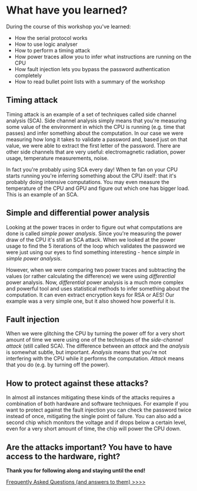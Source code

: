 # What have you learned?
During the course of this workshop you've learned:

* How the serial protocol works
* How to use logic analyser
* How to perform a timing attack
* How power traces allow you to infer what instructions are running on the CPU
* How fault injection lets you bypass the password authentication completely
* How to read bullet point lists with a summary of the workshop

## Timing attack
Timing attack is an example of a set of techniques called side channel analysis (SCA). Side channel analysis simply means that you're measuring some value of the environment in which the CPU is running (e.g. time that passes) and infer something about the computation. In our case we were measuring how long it takes to validate a password and, based just on that value, we were able to extract the first letter of the password. There are other side channels that are very useful: electromagnetic radiation, power usage, temperature measurements, noise.

In fact you're probably using SCA every day! When te fan on your CPU starts running you're inferring something about the CPU itself: that it's probably doing intensive computations. You may even measure the temperature of the CPU and GPU and figure out which one has bigger load. This is an example of an SCA.

## Simple and differential power analysis
Looking at the power traces in order to figure out what computations are done is called *simple power analysis*. Since you're measuring the power draw of the CPU it's still an SCA attack. When we looked at the power usage to find the 5 iterations of the loop which validates the password we were just using our eyes to find something interesting - hence *simple* in *simple power analysis*.

However, when we were comparing two power traces and subtracting the values (or rather calculating the difference) we were using *differential* power analysis. Now, *differential* power analysis is a much more complex and powerful tool and uses statistical methods to infer something about the computation. It can even extract encryption keys for RSA or AES! Our example was a very simple one, but it also showed how powerful it is.

## Fault injection
When we were glitching the CPU by turning the power off for a very short amount of time we were using one of the techniques of the *side-channel attack* (still called SCA). The difference between an *attack* and the *analysis* is somewhat subtle, but important. *Analysis* means that you're not interfering with the CPU while it performs the computation. *Attack* means that you do (e.g. by turning off the power).

## How to protect against these attacks?
In almost all instances mitigating these kinds of the attacks requires a combination of both hardware and software techniques. For example if you want to protect against the fault injection you can check the password twice instead of once, mitigating the single point of failure. You can also add a second chip which monitors the voltage and if drops below a certain level, even for a very short amount of time, the chip will power the CPU down.

## Are the attacks important? You have to have access to the hardware, right?

**Thank you for following along and staying until the end!**

[Frequently Asked Questions (and answers to them) >>>>](faq)
